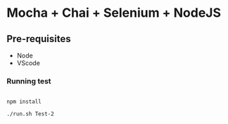 # Mocha + Chai + Selenium + NodeJS


## Pre-requisites
* Node
* VScode 

### Running test
```

npm install

./run.sh Test-2

```